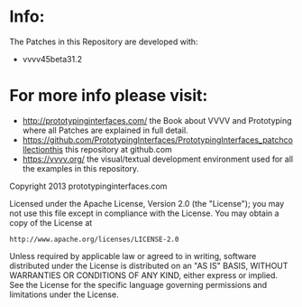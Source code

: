 # Info:  
The Patches in this Repository are developed with:  
* vvvv45beta31.2

# For more info please visit:  
* http://prototypinginterfaces.com/ the Book about VVVV and Prototyping where all Patches are explained in full detail.  
* https://github.com/PrototypingInterfaces/PrototypingInterfaces_patchcollectionthis this repository at github.com  
* https://vvvv.org/ the visual/textual development environment used for all the examples in this repository.  



Copyright 2013 prototypinginterfaces.com

Licensed under the Apache License, Version 2.0 (the "License");
you may not use this file except in compliance with the License.
You may obtain a copy of the License at

    http://www.apache.org/licenses/LICENSE-2.0

Unless required by applicable law or agreed to in writing, software
distributed under the License is distributed on an "AS IS" BASIS,
WITHOUT WARRANTIES OR CONDITIONS OF ANY KIND, either express or implied.
See the License for the specific language governing permissions and
limitations under the License.
